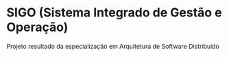 # SIGO (Sistema Integrado de Gestão e Operação)
Projeto resultado da especialização em Arquitetura de Software Distribuído
